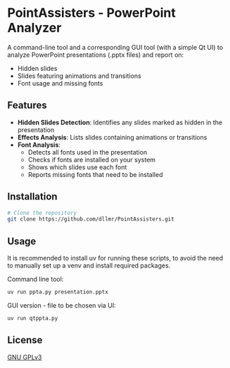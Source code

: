 # PointAssisters - PowerPoint Analyzer

A command-line tool and a corresponding GUI tool (with a simple Qt UI) to analyze PowerPoint presentations (.pptx files) and report on:
- Hidden slides
- Slides featuring animations and transitions
- Font usage and missing fonts

## Features

- **Hidden Slides Detection**: Identifies any slides marked as hidden in the presentation
- **Effects Analysis**: Lists slides containing animations or transitions
- **Font Analysis**: 
  - Detects all fonts used in the presentation
  - Checks if fonts are installed on your system
  - Shows which slides use each font
  - Reports missing fonts that need to be installed

## Installation

```bash
# Clone the repository
git clone https://github.com/dllmr/PointAssisters.git
```

## Usage

It is recommended to install uv for running these scripts, to avoid the need to manually set up a venv and install required packages.

Command line tool:

```bash
uv run ppta.py presentation.pptx
```

GUI version - file to be chosen via UI:

```bash
uv run qtppta.py
```

## License

[GNU GPLv3](https://choosealicense.com/licenses/gpl-3.0/)

